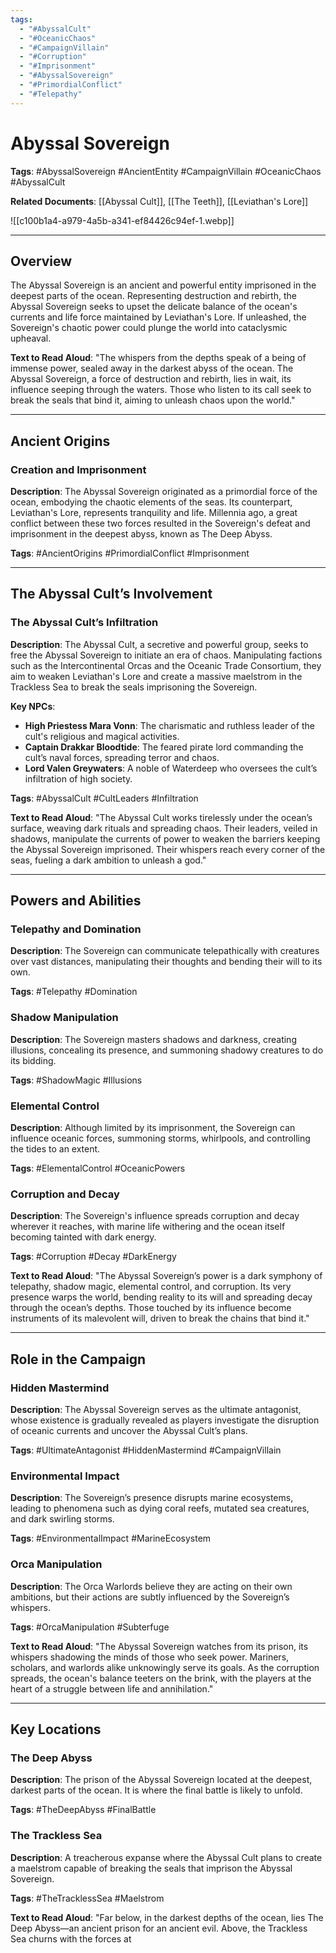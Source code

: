 ```yaml
---
tags:
  - "#AbyssalCult"
  - "#OceanicChaos"
  - "#CampaignVillain"
  - "#Corruption"
  - "#Imprisonment"
  - "#AbyssalSovereign"
  - "#PrimordialConflict"
  - "#Telepathy"
---
```

# Abyssal Sovereign

**Tags**: #AbyssalSovereign #AncientEntity #CampaignVillain #OceanicChaos #AbyssalCult

**Related Documents**: [[Abyssal Cult]], [[The Teeth]], [[Leviathan's Lore]]


![[c100b1a4-a979-4a5b-a341-ef84426c94ef-1.webp]]

---

## Overview

The Abyssal Sovereign is an ancient and powerful entity imprisoned in the deepest parts of the ocean. Representing destruction and rebirth, the Abyssal Sovereign seeks to upset the delicate balance of the ocean's currents and life force maintained by Leviathan's Lore. If unleashed, the Sovereign's chaotic power could plunge the world into cataclysmic upheaval.

**Text to Read Aloud**:
"The whispers from the depths speak of a being of immense power, sealed away in the darkest abyss of the ocean. The Abyssal Sovereign, a force of destruction and rebirth, lies in wait, its influence seeping through the waters. Those who listen to its call seek to break the seals that bind it, aiming to unleash chaos upon the world."

---

## Ancient Origins

### Creation and Imprisonment

**Description**:
The Abyssal Sovereign originated as a primordial force of the ocean, embodying the chaotic elements of the seas. Its counterpart, Leviathan's Lore, represents tranquility and life. Millennia ago, a great conflict between these two forces resulted in the Sovereign's defeat and imprisonment in the deepest abyss, known as The Deep Abyss.

**Tags**: #AncientOrigins #PrimordialConflict #Imprisonment

---

## The Abyssal Cult’s Involvement

### The Abyssal Cult’s Infiltration

**Description**:
The Abyssal Cult, a secretive and powerful group, seeks to free the Abyssal Sovereign to initiate an era of chaos. Manipulating factions such as the Intercontinental Orcas and the Oceanic Trade Consortium, they aim to weaken Leviathan's Lore and create a massive maelstrom in the Trackless Sea to break the seals imprisoning the Sovereign.

**Key NPCs**:
- **High Priestess Mara Vonn**: The charismatic and ruthless leader of the cult's religious and magical activities.
- **Captain Drakkar Bloodtide**: The feared pirate lord commanding the cult’s naval forces, spreading terror and chaos.
- **Lord Valen Greywaters**: A noble of Waterdeep who oversees the cult’s infiltration of high society.

**Tags**: #AbyssalCult #CultLeaders #Infiltration

**Text to Read Aloud**:
"The Abyssal Cult works tirelessly under the ocean’s surface, weaving dark rituals and spreading chaos. Their leaders, veiled in shadows, manipulate the currents of power to weaken the barriers keeping the Abyssal Sovereign imprisoned. Their whispers reach every corner of the seas, fueling a dark ambition to unleash a god."

---

## Powers and Abilities

### Telepathy and Domination

**Description**: The Sovereign can communicate telepathically with creatures over vast distances, manipulating their thoughts and bending their will to its own.

**Tags**: #Telepathy #Domination

### Shadow Manipulation

**Description**: The Sovereign masters shadows and darkness, creating illusions, concealing its presence, and summoning shadowy creatures to do its bidding.

**Tags**: #ShadowMagic #Illusions

### Elemental Control

**Description**: Although limited by its imprisonment, the Sovereign can influence oceanic forces, summoning storms, whirlpools, and controlling the tides to an extent.

**Tags**: #ElementalControl #OceanicPowers

### Corruption and Decay

**Description**: The Sovereign's influence spreads corruption and decay wherever it reaches, with marine life withering and the ocean itself becoming tainted with dark energy.

**Tags**: #Corruption #Decay #DarkEnergy

**Text to Read Aloud**:
"The Abyssal Sovereign’s power is a dark symphony of telepathy, shadow magic, elemental control, and corruption. Its very presence warps the world, bending reality to its will and spreading decay through the ocean’s depths. Those touched by its influence become instruments of its malevolent will, driven to break the chains that bind it."

---

## Role in the Campaign

### Hidden Mastermind

**Description**: The Abyssal Sovereign serves as the ultimate antagonist, whose existence is gradually revealed as players investigate the disruption of oceanic currents and uncover the Abyssal Cult’s plans.

**Tags**: #UltimateAntagonist #HiddenMastermind #CampaignVillain

### Environmental Impact

**Description**: The Sovereign’s presence disrupts marine ecosystems, leading to phenomena such as dying coral reefs, mutated sea creatures, and dark swirling storms.

**Tags**: #EnvironmentalImpact #MarineEcosystem

### Orca Manipulation

**Description**: The Orca Warlords believe they are acting on their own ambitions, but their actions are subtly influenced by the Sovereign’s whispers.

**Tags**: #OrcaManipulation #Subterfuge

**Text to Read Aloud**:
"The Abyssal Sovereign watches from its prison, its whispers shadowing the minds of those who seek power. Mariners, scholars, and warlords alike unknowingly serve its goals. As the corruption spreads, the ocean's balance teeters on the brink, with the players at the heart of a struggle between life and annihilation."

---

## Key Locations

### The Deep Abyss

**Description**: The prison of the Abyssal Sovereign located at the deepest, darkest parts of the ocean. It is where the final battle is likely to unfold.

**Tags**: #TheDeepAbyss #FinalBattle

### The Trackless Sea

**Description**: A treacherous expanse where the Abyssal Cult plans to create a maelstrom capable of breaking the seals that imprison the Abyssal Sovereign. 

**Tags**: #TheTracklessSea #Maelstrom

**Text to Read Aloud**:
"Far below, in the darkest depths of the ocean, lies The Deep Abyss—an ancient prison for an ancient evil. Above, the Trackless Sea churns with the forces at